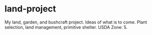 # land-project
My land, garden, and bushcraft project.
Ideas of what is to come.
Plant selection, land management, primitive shelter. 
USDA Zone: 5. 
